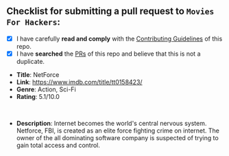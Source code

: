 ﻿<!--
  Hi there! Thank you for sumbiting a PR!

  Before submitting, let's make sure of a few things.
  Please ensure the following boxes are ticked if they apply.
  If they do not, please try and fulfill them first.
-->

<!-- Checked checkbox should look like this: [x] -->

## Checklist for submitting a pull request to `Movies For Hackers`:

- [x] I have carefully **read and comply** with the [Contributing Guidelines](https://github.com/k4m4/movies-for-hackers/blob/master/contributing.md) of this repo.
- [x] I have **searched** the [PRs](https://github.com/k4m4/movies-for-hackers/pulls) of this repo and believe that this is not a duplicate.

<!-- 
  Once all boxes are ticked, it would be very helpful if you could fill in the
  following list with the appropriate information. 
--> 

- **Title**: <!-- Replace with movie's title --> NetForce
- **Link**: <!-- Replace with IMDb link --> https://www.imdb.com/title/tt0158423/
- **Genre**: <!-- Replace with genre --> Action, Sci-Fi
- **Rating**: <!-- Replace with IMDb rating --> 5.1/10.0

<!-- It would also be great if you could add a brief description of the movie! Thanks again! 🙌 ❤ --><br/ >

- **Description**: <!-- Replace with short description --> Internet becomes the world's central nervous system. Netforce, FBI, is created as an elite force fighting crime on internet. The owner of the all dominating software company is suspected of trying to gain total access and control.
